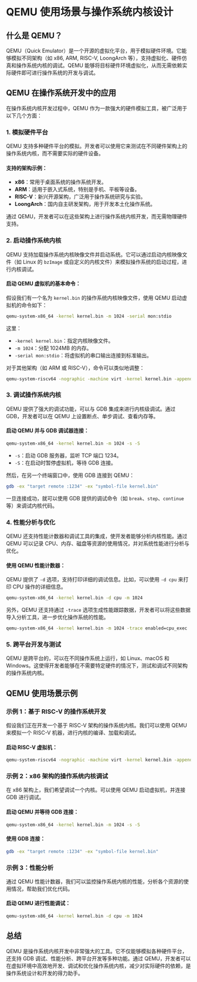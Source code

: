 
# QEMU 使用场景与操作系统内核设计

## 什么是 QEMU？

QEMU（Quick Emulator）是一个开源的虚拟化平台，用于模拟硬件环境。它能够模拟不同架构（如 x86, ARM, RISC-V, LoongArch 等），支持虚拟化、硬件仿真和操作系统内核的调试。QEMU 能够将目标硬件环境虚拟化，从而无需依赖实际硬件即可进行操作系统的开发与调试。

## QEMU 在操作系统开发中的应用

在操作系统内核开发过程中，QEMU 作为一款强大的硬件模拟工具，被广泛用于以下几个方面：

### 1. 模拟硬件平台
QEMU 支持多种硬件平台的模拟。开发者可以使用它来测试在不同硬件架构上的操作系统内核，而不需要实际的硬件设备。

#### 支持的架构示例：
- **x86**：常用于桌面系统的操作系统开发。
- **ARM**：适用于嵌入式系统，特别是手机、平板等设备。
- **RISC-V**：新兴开源架构，广泛用于操作系统研究与实验。
- **LoongArch**：国内自主研发架构，用于开发本土化操作系统。

通过 QEMU，开发者可以在这些架构上进行操作系统内核开发，而无需物理硬件支持。

### 2. 启动操作系统内核
QEMU 支持加载操作系统内核映像文件并启动系统。它可以通过启动内核映像文件（如 Linux 的 `bzImage` 或自定义的内核文件）来模拟操作系统的启动过程，进行内核调试。

#### 启动 QEMU 虚拟机的基本命令：
假设我们有一个名为 `kernel.bin` 的操作系统内核映像文件，使用 QEMU 启动虚拟机的命令如下：

```bash
qemu-system-x86_64 -kernel kernel.bin -m 1024 -serial mon:stdio
```

这里：
- `-kernel kernel.bin`：指定内核映像文件。
- `-m 1024`：分配 1024MB 的内存。
- `-serial mon:stdio`：将虚拟机的串口输出连接到标准输出。

对于其他架构（如 ARM 或 RISC-V），命令可以类似地调整：

```bash
qemu-system-riscv64 -nographic -machine virt -kernel kernel.bin -append "console=ttyS0" -m 1024
```

### 3. 调试操作系统内核
QEMU 提供了强大的调试功能，可以与 GDB 集成来进行内核级调试。通过 GDB，开发者可以在 QEMU 上设置断点、单步调试、查看内存等。

#### 启动 QEMU 并与 GDB 调试器连接：
```bash
qemu-system-x86_64 -kernel kernel.bin -m 1024 -s -S
```

- `-s`：启动 GDB 服务器，监听 TCP 端口 1234。
- `-S`：在启动时暂停虚拟机，等待 GDB 连接。

然后，在另一个终端窗口中，使用 GDB 连接到 QEMU：

```bash
gdb -ex "target remote :1234" -ex "symbol-file kernel.bin"
```

一旦连接成功，就可以使用 GDB 提供的调试命令（如 `break`、`step`、`continue` 等）来调试内核代码。

### 4. 性能分析与优化
QEMU 还支持性能计数器和调试工具的集成，使开发者能够分析内核性能。通过 QEMU 可以记录 CPU、内存、磁盘等资源的使用情况，并对系统性能进行分析与优化。

#### 使用 QEMU 性能计数器：
QEMU 提供了 `-d` 选项，支持打印详细的调试信息。比如，可以使用 `-d cpu` 来打印 CPU 操作的详细信息。

```bash
qemu-system-x86_64 -kernel kernel.bin -d cpu -m 1024
```

另外，QEMU 还支持通过 `-trace` 选项生成性能跟踪数据，开发者可以将这些数据导入分析工具，进一步优化操作系统的性能。

```bash
qemu-system-x86_64 -kernel kernel.bin -m 1024 -trace enabled=cpu_exec
```

### 5. 跨平台开发与测试
QEMU 是跨平台的，可以在不同操作系统上运行，如 Linux、macOS 和 Windows。这使得开发者能够在不需要特定硬件的情况下，测试和调试不同架构的操作系统内核。

## QEMU 使用场景示例

### 示例 1：基于 RISC-V 的操作系统开发
假设我们正在开发一个基于 RISC-V 架构的操作系统内核。我们可以使用 QEMU 来模拟一个 RISC-V 机器，进行内核的编译、加载和调试。

#### 启动 RISC-V 虚拟机：
```bash
qemu-system-riscv64 -nographic -machine virt -kernel kernel.bin -append "console=ttyS0" -m 1024
```

### 示例 2：x86 架构的操作系统内核调试
在 x86 架构上，我们希望调试一个内核。可以使用 QEMU 启动虚拟机，并连接 GDB 进行调试。

#### 启动 QEMU 并等待 GDB 连接：
```bash
qemu-system-x86_64 -kernel kernel.bin -m 1024 -s -S
```

#### 使用 GDB 连接：
```bash
gdb -ex "target remote :1234" -ex "symbol-file kernel.bin"
```

### 示例 3：性能分析
通过 QEMU 性能计数器，我们可以监控操作系统内核的性能，分析各个资源的使用情况，帮助我们优化代码。

#### 启动 QEMU 进行性能调试：
```bash
qemu-system-x86_64 -kernel kernel.bin -d cpu -m 1024
```

## 总结

QEMU 是操作系统内核开发中非常强大的工具。它不仅能够模拟各种硬件平台，还支持 GDB 调试、性能分析、跨平台开发等多种功能。通过 QEMU，开发者可以在虚拟环境中高效地开发、调试和优化操作系统内核，减少对实际硬件的依赖，是操作系统设计和开发的得力助手。
